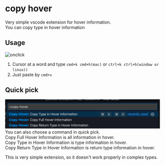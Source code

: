 # copy hover

Very simple vscode extension for hover information.  
You can copy type in hover information

## Usage

![onclick](./images/onclick.gif)

1. Cursor at a word and type `cmd+k cmd+h(mac)` or `ctrl+k ctrl+h(window or linux))`
2. Just paste by `cmd+v`

## Quick pick

![commands](./images/commands.png)
You can also choose a command in quick pick.  
Copy Full Hover Information is all information in hover.  
Copy Type in Hover Information is type information in hover.  
Copy Return Type in Hover Information is return type information in hover.

This is very simple extension, so it doesn't work properly in complex types.
